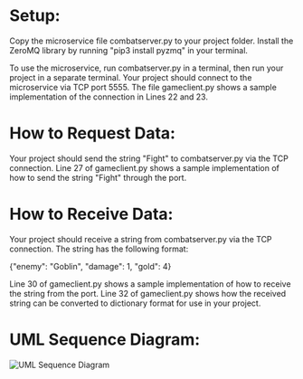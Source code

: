 # Setup:

Copy the microservice file combatserver.py to your project folder. Install the ZeroMQ library by running 
"pip3 install pyzmq" in your terminal.

To use the microservice, run combatserver.py in a terminal, then run your project in a separate terminal.
Your project should connect to the microservice via TCP port 5555. The file gameclient.py shows a sample
implementation of the connection in Lines 22 and 23.

# How to Request Data:

Your project should send the string "Fight" to combatserver.py via the TCP connection. Line 27 of
gameclient.py shows a sample implementation of how to send the string "Fight" through the port.

# How to Receive Data:

Your project should receive a string from combatserver.py via the TCP connection. The string has the following
format:

{"enemy": "Goblin", "damage": 1, "gold": 4}

Line 30 of gameclient.py shows a sample implementation of how to receive the string from the port. 
Line 32 of gameclient.py shows how the received string can be converted to dictionary format for use in your
project.

# UML Sequence Diagram:

![UML Sequence Diagram](https://user-images.githubusercontent.com/86032576/180701231-7f57e06a-f5a1-415b-8908-e9a8b6548f38.JPG)


